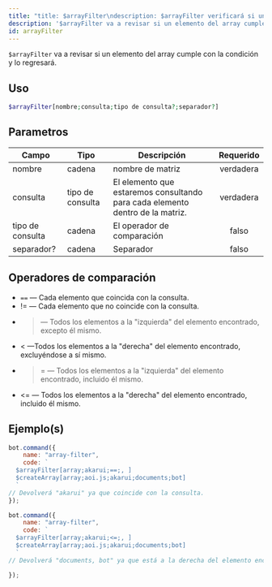 ```yaml
---
title: "title: $arrayFilter\ndescription: $arrayFilter verificará si un elemento en la matriz es igual a la consulta y lo devolverá.\nid: arrayFilter"
description: '$arrayFilter va a revisar si un elemento del array cumple con la condición y lo regresará.'
id: arrayFilter
---
```


`$arrayFilter` va a revisar si un elemento del array cumple con la condición y lo regresará.

## Uso

```php
$arrayFilter[nombre;consulta;tipo de consulta?;separador?]
```

## Parametros

| Campo            | Tipo             | Descripción                                                                   | Requerido |
| ---------------- | ---------------- | ----------------------------------------------------------------------------- |:---------:|
| nombre           | cadena           | nombre de matriz                                                              | verdadera |
| consulta         | tipo de consulta | El elemento que estaremos consultando para cada elemento dentro de la matriz. | verdadera |
| tipo de consulta | cadena           | El operador de comparación                                                    |   falso   |
| separador?       | cadena           | Separador                                                                     |   falso   |

## Operadores de comparación

* `==` — Cada elemento que coincida con la consulta.
* != — Cada elemento que no coincide con la consulta.
* > — Todos los elementos a la "izquierda" del elemento encontrado, excepto él mismo.
* < —Todos los elementos a la "derecha" del elemento encontrado, excluyéndose a sí mismo.
* >= — Todos los elementos a la "izquierda" del elemento encontrado, incluido él mismo.
* <= — Todos los elementos a la "derecha" del elemento encontrado, incluido él mismo.

## Ejemplo(s)

```javascript
bot.command({
    name: "array-filter",
    code: `
  $arrayFilter[array;akarui;==;, ]
  $createArray[array;aoi.js;akarui;documents;bot]
  `
// Devolverá "akarui" ya que coincide con la consulta.
});
```

```javascript
bot.command({
    name: "array-filter",
    code: `
  $arrayFilter[array;akarui;<=;, ]
  $createArray[array;aoi.js;akarui;documents;bot]
  `
// Devolverá "documents, bot" ya que está a la derecha del elemento encontrado.

});
```